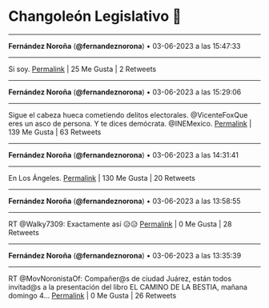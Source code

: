 # Changoleón Legislativo 🙈
*****
**Fernández Noroña** (**@fernandeznorona**) • 03-06-2023 a las 15:47:33
*****
Si soy.
[Permalink](https://twitter.com/fernandeznorona/status/1665143214888583170) | 25 Me Gusta | 2 Retweets
*****
**Fernández Noroña** (**@fernandeznorona**) • 03-06-2023 a las 15:29:06
*****
Sigue el cabeza hueca cometiendo delitos electorales. @VicenteFoxQue eres un asco de persona. Y te dices demócrata. @INEMexico.
[Permalink](https://twitter.com/fernandeznorona/status/1665138568573116419) | 139 Me Gusta | 63 Retweets
*****
**Fernández Noroña** (**@fernandeznorona**) • 03-06-2023 a las 14:31:41
*****
En Los Ángeles.
[Permalink](https://twitter.com/fernandeznorona/status/1665124119296503809) | 130 Me Gusta | 20 Retweets
*****
**Fernández Noroña** (**@fernandeznorona**) • 03-06-2023 a las 13:58:55
*****
RT @Walky7309: Exactamente así 😥😥
[Permalink](https://twitter.com/fernandeznorona/status/1665115874804596738) | 0 Me Gusta | 28 Retweets
*****
**Fernández Noroña** (**@fernandeznorona**) • 03-06-2023 a las 13:35:39
*****
RT @MovNoronistaOf: Compañer@s de ciudad Juárez, están todos invitad@s a la presentación del libro EL CAMINO DE LA BESTIA, mañana domingo 4…
[Permalink](https://twitter.com/fernandeznorona/status/1665110019199713281) | 0 Me Gusta | 26 Retweets